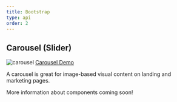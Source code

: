 ```yaml
---
title: Bootstrap
type: api
order: 2
---
```


## Carousel (Slider)

<img src="https://res.cloudinary.com/jframe/image/upload/v1483486988/carousel_j7ixti.gif" alt="carousel">
<a class="button" href="https://jsfiddle.net/jframe/jqhv3e1h/">Carousel Demo</a>

A carousel is great for image-based visual content on landing and marketing pages.

More information about components coming soon!

